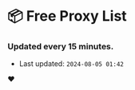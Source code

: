 # :package: Free Proxy List
### Updated every 15 minutes.

- Last updated: `2024-08-05 01:42`

:heart:
